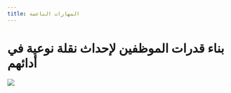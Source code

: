 ```yaml
---
title: المهارات الناعمة
---
```

# بناء قدرات الموظفين لإحداث نقلة نوعية في أدائهم

![](/assets/_30979-23.jpg)
